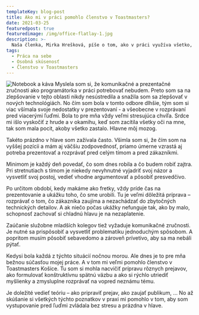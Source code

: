 ```yaml
---
templateKey: blog-post
title: Ako mi v práci pomohlo členstvo v Toastmasters?
date: 2021-03-25
featuredpost: true
featuredimage: /img/office-flatlay-1.jpg
description: >-
  Naša členka, Mirka Hrešková, píše o tom, ako v práci využíva všetko, čo sa v Toastmasters naučila.
tags:
  - Práca na sebe
  - Osobná skúsenosť
  - Členstvo v Toastmasters
---
```

![Notebook a káva](/img/office-flatlay-2.jpg)
Myslela som si, že komunikačné a prezentačné zručnosti ako programátorka v práci potrebovať nebudem. Preto som sa na zlepšovanie v tejto oblasti nikdy nesústredila a snažila som sa zlepšovať v nových technológiách. No čím som bola v tomto odbore dlhšie, tým som si viac všímala svoje nedostatky v prezentovaní - a všeobecne v rozprávaní pred viacerými ľuďmi. Bola to pre mňa vždy veľmi stresujúca chvíľa. Srdce mi išlo vyskočiť z hrude a v okamihu, keď som zacítila všetky oči na mne, tak som mala pocit, akoby všetko zastalo. Hlavne môj mozog.

Takéto prázdno v hlave som zažívala často. Všimla som si, že čím som na vyššej pozícii a mám aj väčšiu zodpovednosť, priamo úmerne vzrastá aj potreba prezentovať a rozprávať pred celým tímom a pred zákazníkmi. 

Minimom je každý deň povedať, čo som dnes robila a čo budem robiť zajtra. Pri stretnutiach s tímom je niekedy nevyhnutné vyjadriť svoj názor a vysvetliť svoj postoj, vedieť vhodne argumentovať a pôsobiť presvedčivo.

Po určitom období, kedy makáme ako fretky, vždy príde čas na prezentovanie a ukážku toho, čo sme urobili. Tu je veľmi dôležitá príprava – rozprávať o tom, čo zákazníka zaujíma a nezachádzať do zbytočných technických detailov. A ak niečo počas ukážky nefunguje tak, ako by malo, schopnosť zachovať si chladnú hlavu je na nezaplatenie.

Zaúčanie služobne mladších kolegov tiež vyžaduje komunikačné zručnosti. Je nutné sa prispôsobiť a vysvetliť problematiku jednoduchým spôsobom. A popritom musím pôsobiť sebavedomo a zároveň prívetivo, aby sa ma nebáli pýtať.  

Kedysi bola každá z týchto situácií nočnou morou. Ale dnes je to pre mňa bežnou súčasťou mojej práce. A v tom mi veľmi pomohlo členstvo v Toastmasters Košice. Tu som si mohla nacvičiť prípravu rôznych prejavov, ako formulovať konštruktívnu spätnú väzbu a ako si rýchlo utriediť myšlienky a zmysluplne rozprávať na vopred neznámu tému.

Je doležité vedieť teóriu – ako pripraviť prejav, ako zaujať publikum, ... No až skúšanie si všetkých týchto poznatkov v praxi mi pomohlo v tom, aby som vystupovanie pred ľuďmi zvládala bez stresu a prázdna v hlave.
